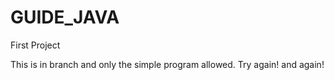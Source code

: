 # GUIDE_JAVA
First Project

This is in branch and only the simple program allowed.
Try again!
and again!
